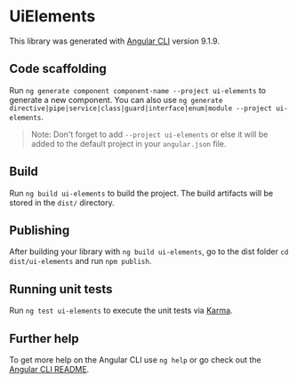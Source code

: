 # UiElements

This library was generated with [Angular CLI](https://github.com/angular/angular-cli) version 9.1.9.

## Code scaffolding

Run `ng generate component component-name --project ui-elements` to generate a new component. You can also use `ng generate directive|pipe|service|class|guard|interface|enum|module --project ui-elements`.
> Note: Don't forget to add `--project ui-elements` or else it will be added to the default project in your `angular.json` file. 

## Build

Run `ng build ui-elements` to build the project. The build artifacts will be stored in the `dist/` directory.

## Publishing

After building your library with `ng build ui-elements`, go to the dist folder `cd dist/ui-elements` and run `npm publish`.

## Running unit tests

Run `ng test ui-elements` to execute the unit tests via [Karma](https://karma-runner.github.io).

## Further help

To get more help on the Angular CLI use `ng help` or go check out the [Angular CLI README](https://github.com/angular/angular-cli/blob/master/README.md).

